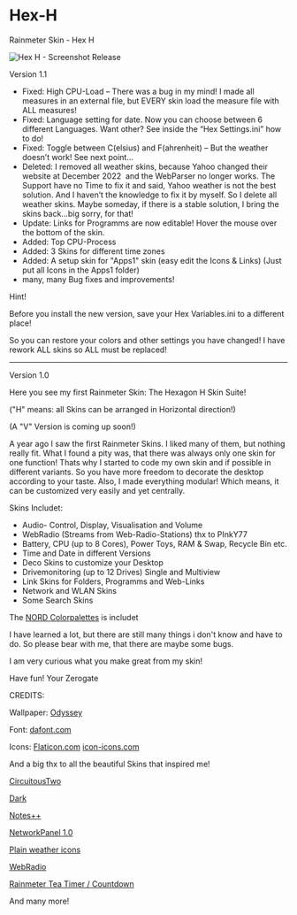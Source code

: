 # Hex-H
 Rainmeter Skin - Hex H

![Hex H - Screenshot Release](https://user-images.githubusercontent.com/80350264/121074362-0a049a00-c7d4-11eb-8cf0-9b496d2ee2ac.PNG)

Version 1.1

- Fixed: High CPU-Load – There was a bug in my mind! I made all measures in an external file,
    but EVERY skin load the measure file with ALL measures!
- Fixed: Language setting for date. Now you can choose between 6 different Languages.
    Want other? See inside the “Hex Settings.ini” how to do!
- Fixed: Toggle between C(elsius) and F(ahrenheit) – But the weather doesn’t work!
    See next point…
- Deleted: I removed all weather skins, because Yahoo changed their website at December 2022 
    and the WebParser no longer works.
    The Support have no Time to fix it and said, Yahoo weather is not the best solution.
    And I haven’t the knowledge to fix it by myself. So I delete all weather skins.
    Maybe someday, if there is a stable solution, I bring the skins back…big sorry, for that!
- Update: Links for Programms are now editable! Hover the mouse over the bottom of the skin.
- Added: Top CPU-Process
- Added: 3 Skins for different time zones
- Added: A setup skin for "Apps1" skin (easy edit the Icons & Links)
    (Just put all Icons in the Apps1 folder)
- many, many Bug fixes and improvements!


Hint!

Before you install the new version, save your Hex Variables.ini to a different place!

So you can restore your colors and other settings you have changed!
I have rework ALL skins so ALL must be replaced!

------------
Version 1.0

Here you see my first Rainmeter Skin: The Hexagon H Skin Suite!

("H" means: all Skins can be arranged in Horizontal direction!)

(A "V" Version is coming up soon!)


A year ago I saw the first Rainmeter Skins.
I liked many of them, but nothing really fit. What I found a pity was, that there was always only one skin for one function!
Thats why I started to code my own skin and if possible in different variants. So you have more freedom to decorate the desktop according to your taste.
Also, I made everything modular! Which means, it can be customized very easily and yet centrally.


Skins Includet:
- Audio- Control, Display, Visualisation and Volume
- WebRadio (Streams from Web-Radio-Stations) thx to PInkY77
- Battery, CPU (up to 8 Cores), Power Toys, RAM & Swap, Recycle Bin etc.
- Time and Date in different Versions
- Deco Skins to customize your Desktop
- Drivemonitoring (up to 12 Drives) Single and Multiview
- Link Skins for Folders, Programms and Web-Links
- Network and WLAN Skins
- Some Search Skins


The [NORD Colorpalettes](https://www.nordtheme.com/docs/colors-and-palettes) is includet


I have learned a lot, but there are still many things i don't know and have to do.
So please bear with me, that there are maybe some bugs.

I am very curious what you make great from my skin!


Have fun! Your Zerogate


CREDITS:

Wallpaper: [Odyssey](https://www.deviantart.com/fabiomk/art/Odyssey-844032558)

Font: [dafont.com](https://www.dafont.com/de/search.php?q=Elemental+End)

Icons:
[Flaticon.com](https://www.flaticon.com/)
[icon-icons.com](https://icon-icons.com/)


And a big thx to all the beautiful Skins that inspired me!

[CircuitousTwo](https://www.deviantart.com/flyinghyrax/art/CircuitousTwo-376652231)

[Dark](https://www.deviantart.com/niketang/art/Dark-671381247)

[Notes++](https://www.deviantart.com/razieil/art/Notes-759199537)

[NetworkPanel 1.0](https://www.deviantart.com/jsmorley/art/NetworkPanel-1-0-626627189)

[Plain weather icons](https://www.deviantart.com/merlinthered/art/plain-weather-icons-157162192)

[WebRadio](https://www.deviantart.com/plnky77/gallery)

[Rainmeter Tea Timer / Countdown](https://www.deviantart.com/zyocuh/art/Rainmeter-Tea-Timer-Countdown-797641103)

And many more!

